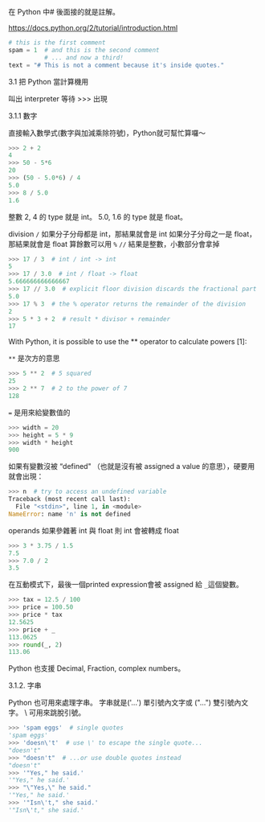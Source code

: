在 Python 中# 後面接的就是註解。

https://docs.python.org/2/tutorial/introduction.html

```Python
# this is the first comment
spam = 1  # and this is the second comment
          # ... and now a third!
text = "# This is not a comment because it's inside quotes."
```

3.1 把 Python 當計算機用

叫出 interpreter 等待 >>> 出現

3.1.1 數字


直接輸入數學式(數字與加減乘除符號)，Python就可幫忙算囉～

```Python
>>> 2 + 2
4
>>> 50 - 5*6
20
>>> (50 - 5.0*6) / 4
5.0
>>> 8 / 5.0
1.6
```

整數 2, 4 的 type 就是 int。
5.0, 1.6 的 type 就是 float。

division `/` 如果分子分母都是 int，那結果就會是 int
如果分子分母之一是 float，那結果就會是 float
算餘數可以用 `%`
`//` 結果是整數，小數部分會拿掉

```Python
>>> 17 / 3  # int / int -> int
5
>>> 17 / 3.0  # int / float -> float
5.666666666666667
>>> 17 // 3.0  # explicit floor division discards the fractional part
5.0
>>> 17 % 3  # the % operator returns the remainder of the division
2
>>> 5 * 3 + 2  # result * divisor + remainder
17	
```

With Python, it is possible to use the ** operator to calculate powers [1]:

`**` 是次方的意思

```Python
>>> 5 ** 2  # 5 squared
25
>>> 2 ** 7  # 2 to the power of 7
128
```

`=` 是用來給變數值的

```Python
>>> width = 20
>>> height = 5 * 9
>>> width * height
900
```

如果有變數沒被 “defined" （也就是沒有被 assigned a value 的意思），硬要用就會出現：

```Python
>>> n  # try to access an undefined variable
Traceback (most recent call last):
  File "<stdin>", line 1, in <module>
NameError: name 'n' is not defined
``` 

operands 如果參雜著 int 與 float
則 int 會被轉成 float

```Python
>>> 3 * 3.75 / 1.5
7.5
>>> 7.0 / 2
3.5
```

在互動模式下，最後一個printed expression會被 assigned 給 `_`這個變數。

```Python
>>> tax = 12.5 / 100
>>> price = 100.50
>>> price * tax
12.5625
>>> price + _
113.0625
>>> round(_, 2)
113.06
```

Python 也支援 Decimal, Fraction, complex numbers。

3.1.2. 字串

Python 也可用來處理字串。
字串就是('...') 單引號內文字或 ("...") 雙引號內文字。
\ 可用來跳脫引號。

```Python
>>> 'spam eggs'  # single quotes
'spam eggs'
>>> 'doesn\'t'  # use \' to escape the single quote...
"doesn't"
>>> "doesn't"  # ...or use double quotes instead
"doesn't"
>>> '"Yes," he said.'
'"Yes," he said.'
>>> "\"Yes,\" he said."
'"Yes," he said.'
>>> '"Isn\'t," she said.'
'"Isn\'t," she said.'
```
